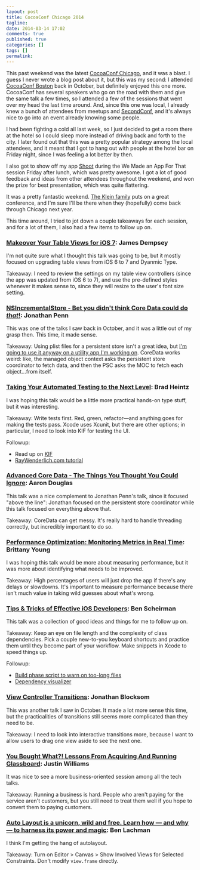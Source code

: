 ```yaml
---
layout: post
title: CocoaConf Chicago 2014
tagline:
date: 2014-03-14 17:02
comments: true
published: true
categories: []
tags: []
permalink:
---
```

This past weekend was the latest [CocoaConf Chicago](http://cocoaconf.com/chicago-2014), and it was a blast. I guess I never wrote a blog post about it, but this was my second: I attended [CocoaConf Boston](http://cocoaconf.com/boston-2013) back in October, but definitely enjoyed this one more. CocoaConf has several speakers who go on the road with them and give the same talk a few times, so I attended a few of the sessions that went over my head the last time around. And, since this one was local, I already knew a bunch of attendees from meetups and [SecondConf](http://www.secondconf.com/2013/), and it's always nice to go into an event already knowing some people.

I had been fighting a cold all last week, so I just decided to get a room there at the hotel so I could sleep more instead of driving back and forth to the city. I later found out that this was a pretty popular strategy among the local attendees, and it meant that I got to hang out with people at the hotel bar on Friday night, since I was feeling a lot better by then.

I also got to show off my app [Shoot](http://shoot.sh/) during the We Made an App For That session Friday after lunch, which was pretty awesome. I got a lot of good feedback and ideas from other attendees throughout the weekend, and won the prize for best presentation, which was quite flattering.

It was a pretty fantastic weekend. [The Klein family](http://cocoaconf.com/family) puts on a great conference, and I'm sure I'll be there when they (hopefully) come back through Chicago next year.

This time around, I tried to jot down a couple takeaways for each session, and for a lot of them, I also had a few items to follow up on.

### [Makeover Your Table Views for iOS 7](http://cocoaconf.com/chicago-2014/sessions/table-views-ios7): James Dempsey

I'm not quite sure what I thought this talk was going to be, but it mostly focused on upgrading table views from iOS 6 to 7 and Dyanmic Type.

Takeaway: I need to review the settings on my table view controllers (since the app was updated from iOS 6 to 7), and use the pre-defined styles whenever it makes sense to, since they will resize to the user's font size setting.

### [NSIncrementalStore - Bet you didn't think Core Data could do *that*!](http://cocoaconf.com/chicago-2014/sessions/nsincrementalstore): Jonathan Penn

This was one of the talks I saw back in October, and it was a little out of my grasp then. This time, it made sense.

Takeaway: Using plist files for a persistent store isn't a great idea, but [I'm going to use it anyway on a utility app I'm working on](https://github.com/brockboland/DayOneTagger/issues/11). CoreData works weird: like, the managed object context asks the persistent store coordinator to fetch data, and then the PSC asks the MOC to fetch each object…from itself.

### [Taking Your Automated Testing to the Next Level](http://cocoaconf.com/chicago-2014/sessions/automated-testing): Brad Heintz

I was hoping this talk would be a little more practical hands-on type stuff, but it was interesting.

Takeaway: Write tests first. Red, green, refactor—and anything goes for making the tests pass. Xcode uses Xcunit, but there are other options; in particular, I need to look into KIF for testing the UI.

Followup:

* Read up on [KIF](https://github.com/kif-framework/KIF)
* [RayWenderlich.com tutorial](http://www.raywenderlich.com/61419/ios-ui-testing-with-kif)

### [Advanced Core Data - The Things You Thought You Could Ignore](http://cocoaconf.com/chicago-2014/sessions/douglas-core-data): Aaron Douglas

This talk was a nice complement to Jonathan Penn's talk, since it focused "above the line": Jonathan focused on the persistent store coordinator while this talk focused on everything above that.

Takeaway: CoreData can get messy. It's really hard to handle threading correctly, but incredibly important to do so.

### [Performance Optimization: Monitoring Metrics in Real Time](http://cocoaconf.com/chicago-2014/sessions/performance-optimization): Brittany Young

I was hoping this talk would be more about measuring performance, but it was more about identifying what needs to be improved.

Takeaway: High percentages of users will just drop the app if there's any delays or slowdowns. It's important to measure performance because there isn't much value in taking wild guesses about what's wrong.

### [Tips & Tricks of Effective iOS Developers](http://cocoaconf.com/chicago-2014/sessions/effective-tips-tricks): Ben Scheirman

This talk was a collection of good ideas and things for me to follow up on.

Takeaway: Keep an eye on file length and the complexity of class dependencies. Pick a couple new-to-you keyboard shortcuts and practice them until they become part of your workflow. Make snippets in Xcode to speed things up.

Followup:

* [Build phase script to warn on too-long files](http://matthewmorey.com/improved-xcode-build-phases/)
* [Dependency visualizer](http://paultaykalo.github.io/objc-dependency-visualizer/)

### [View Controller Transitions](http://cocoaconf.com/chicago-2014/sessions/view-controller-trans): Jonathan Blocksom

This was another talk I saw in October. It made a lot more sense this time, but the practicalities of transitions still seems more complicated than they need to be.

Takeaway: I need to look into interactive transitions more, because I want to allow users to drag one view aside to see the next one.

### [You Bought What?! Lessons From Acquiring And Running Glassboard](http://cocoaconf.com/chicago-2014/sessions/you-bought-what): Justin Williams

It was nice to see a more business-oriented session among all the tech talks.

Takeaway: Running a business is hard. People who aren't paying for the service aren't customers, but you still need to treat them well if you hope to convert them to paying customers.

### [Auto Layout is a unicorn, wild and free. Learn how — and why — to harness its power and magic](http://cocoaconf.com/chicago-2014/sessions/auto-layout-lachman): Ben Lachman

I think I'm getting the hang of autolayout.

Takeaway: Turn on Editor > Canvas > Show Involved Views for Selected Constraints. Don't modify `view.frame` directly.
